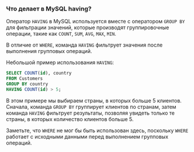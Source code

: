 
### Что делает в MySQL having?

Оператор `HAVING` в MySQL используется вместе с оператором `GROUP BY` для фильтрации значений, которые производят группировочные операции, такие как `COUNT`, `SUM`, `AVG`, `MAX`, `MIN`.

В отличие от `WHERE`, команда `HAVING` фильтрует значения после выполнения групповых операций. 

Небольшой пример использования `HAVING`:

```sql
SELECT COUNT(id), country
FROM Customers
GROUP BY country
HAVING COUNT(id) > 5;
```

В этом примере мы выбираем страны, в которых больше 5 клиентов. Сначала, команда `GROUP BY` группирует клиентов по странам, затем команда `HAVING` фильтрует результаты, позволяя увидеть только те страны, в которых количество клиентов больше 5.

Заметьте, что `WHERE` не мог бы быть использован здесь, поскольку `WHERE` работает с исходными данными перед выполнением групповых операций.

